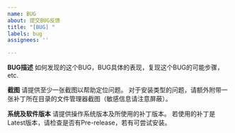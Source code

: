 ```yaml
---
name: BUG
about: 提交BUG反馈
title: "[BUG] "
labels: bug
assignees: ''

---
```


**BUG描述**
如何发现的这个BUG，BUG具体的表现，复现这个BUG的可能步骤，etc.

**截图**
请提供至少一张截图以帮助定位问题。
对于安装类型的问题，请额外附带一张补丁所在目录的文件管理器截图（敏感信息请注意屏蔽）。

**系统及软件版本**
请提供操作系统版本及所使用的补丁版本。
若使用的补丁是Latest版本，请检查是否有Pre-release，若有可尝试安装。

